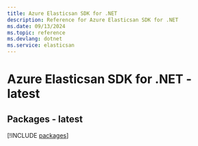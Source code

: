 ```yaml
---
title: Azure Elasticsan SDK for .NET
description: Reference for Azure Elasticsan SDK for .NET
ms.date: 09/13/2024
ms.topic: reference
ms.devlang: dotnet
ms.service: elasticsan
---
```

# Azure Elasticsan SDK for .NET - latest
## Packages - latest
[!INCLUDE [packages](elasticsan-index.md)]